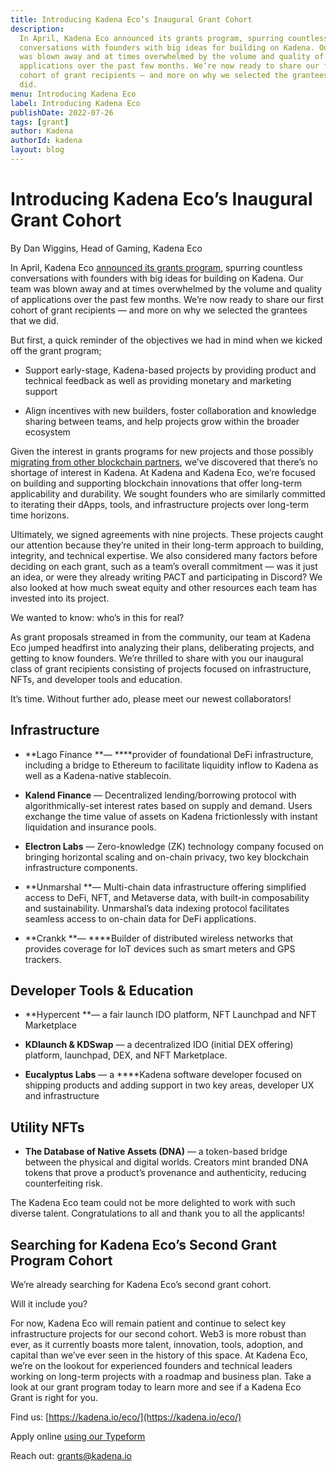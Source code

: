 ```yaml
---
title: Introducing Kadena Eco’s Inaugural Grant Cohort
description:
  In April, Kadena Eco announced its grants program, spurring countless
  conversations with founders with big ideas for building on Kadena. Our team
  was blown away and at times overwhelmed by the volume and quality of
  applications over the past few months. We’re now ready to share our first
  cohort of grant recipients — and more on why we selected the grantees that we
  did.
menu: Introducing Kadena Eco
label: Introducing Kadena Eco
publishDate: 2022-07-26
tags: [grant]
author: Kadena
authorId: kadena
layout: blog
---
```


# Introducing Kadena Eco’s Inaugural Grant Cohort

By Dan Wiggins, Head of Gaming, Kadena Eco

In April, Kadena Eco
[announced its grants program](./kadena-eco-grants-2022-04-21), spurring
countless conversations with founders with big ideas for building on Kadena. Our
team was blown away and at times overwhelmed by the volume and quality of
applications over the past few months. We’re now ready to share our first cohort
of grant recipients — and more on why we selected the grantees that we did.

But first, a quick reminder of the objectives we had in mind when we kicked off
the grant program;

- Support early-stage, Kadena-based projects by providing product and technical
  feedback as well as providing monetary and marketing support

- Align incentives with new builders, foster collaboration and knowledge sharing
  between teams, and help projects grow within the broader ecosystem

Given the interest in grants programs for new projects and those possibly
[migrating from other blockchain partners](./kadena-commitment-to-builders-2022-05-27),
we’ve discovered that there’s no shortage of interest in Kadena. At Kadena and
Kadena Eco, we’re focused on building and supporting blockchain innovations that
offer long-term applicability and durability. We sought founders who are
similarly committed to iterating their dApps, tools, and infrastructure projects
over long-term time horizons.

Ultimately, we signed agreements with nine projects. These projects caught our
attention because they’re united in their long-term approach to building,
integrity, and technical expertise. We also considered many factors before
deciding on each grant, such as a team’s overall commitment — was it just an
idea, or were they already writing PACT and participating in Discord? We also
looked at how much sweat equity and other resources each team has invested into
its project.

We wanted to know: who’s in this for real?

As grant proposals streamed in from the community, our team at Kadena Eco jumped
headfirst into analyzing their plans, deliberating projects, and getting to know
founders. We’re thrilled to share with you our inaugural class of grant
recipients consisting of projects focused on infrastructure, NFTs, and developer
tools and education.

It’s time. Without further ado, please meet our newest collaborators!

## Infrastructure

- **Lago Finance **— \*\*\*\*provider of foundational DeFi infrastructure,
  including a bridge to Ethereum to facilitate liquidity inflow to Kadena as
  well as a Kadena-native stablecoin.

- **Kalend Finance** — Decentralized lending/borrowing protocol with
  algorithmically-set interest rates based on supply and demand. Users exchange
  the time value of assets on Kadena frictionlessly with instant liquidation and
  insurance pools.

- **Electron Labs** — Zero-knowledge (ZK) technology company focused on bringing
  horizontal scaling and on-chain privacy, two key blockchain infrastructure
  components.

- **Unmarshal **— Multi-chain data infrastructure offering simplified access to
  DeFi, NFT, and Metaverse data, with built-in composability and sustainability.
  Unmarshal’s data indexing protocol facilitates seamless access to on-chain
  data for DeFi applications.

- **Crankk **— \*\*\*\*Builder of distributed wireless networks that provides
  coverage for IoT devices such as smart meters and GPS trackers.

## Developer Tools & Education

- **Hypercent **— a fair launch IDO platform, NFT Launchpad and NFT Marketplace

- **KDlaunch & KDSwap** — a decentralized IDO (initial DEX offering) platform,
  launchpad, DEX, and NFT Marketplace.

- **Eucalyptus Labs** — a \*\*\*\*Kadena software developer focused on shipping
  products and adding support in two key areas, developer UX and infrastructure

## Utility NFTs

- **The Database of Native Assets (DNA)** — a token-based bridge between the
  physical and digital worlds. Creators mint branded DNA tokens that prove a
  product’s provenance and authenticity, reducing counterfeiting risk.

The Kadena Eco team could not be more delighted to work with such diverse
talent. Congratulations to all and thank you to all the applicants!

## Searching for Kadena Eco’s Second Grant Program Cohort

We’re already searching for Kadena Eco’s second grant cohort.

Will it include you?

For now, Kadena Eco will remain patient and continue to select key
infrastructure projects for our second cohort. Web3 is more robust than ever, as
it currently boasts more talent, innovation, tools, adoption, and capital than
we’ve ever seen in the history of this space. At Kadena Eco, we’re on the
lookout for experienced founders and technical leaders working on long-term
projects with a roadmap and business plan. Take a look at our grant program
today to learn more and see if a Kadena Eco Grant is right for you.

Find us: [https://kadena.io/eco/](https://kadena.io/eco/)

Apply online
[using our Typeform](https://khnrs3ltkjv.typeform.com/grant-app?typeform-source=www.google.com)

Reach out: [grants@kadena.io](mailto:grants@kadena.io)
